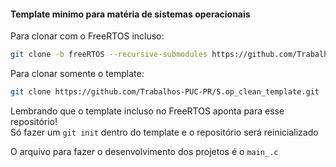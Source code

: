 #### Template minimo para matéria de sistemas operacionais

Para clonar com o FreeRTOS incluso:
```bash
git clone -b freeRTOS --recursive-submodules https://github.com/Trabalhos-PUC-PR/S.op_clean_template.git
```

Para clonar somente o template:
```bash
git clone https://github.com/Trabalhos-PUC-PR/S.op_clean_template.git
```

Lembrando que o template incluso no FreeRTOS aponta para esse repositório!  
Só fazer um `git init` dentro do template e o repositório será reinicializado

O arquivo para fazer o desenvolvimento dos projetos é o `main_.c`

